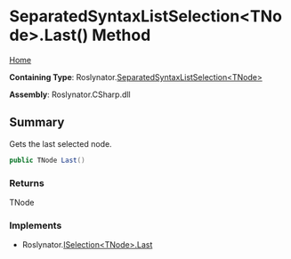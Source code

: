 <a name="_top"></a>

# SeparatedSyntaxListSelection\<TNode>\.Last\(\) Method

[Home](../../../README.md#_top)

**Containing Type**: Roslynator\.[SeparatedSyntaxListSelection\<TNode>](../README.md#_top)

**Assembly**: Roslynator\.CSharp\.dll

## Summary

Gets the last selected node\.

```csharp
public TNode Last()
```

### Returns

TNode

### Implements

* Roslynator\.[ISelection\<TNode>.Last](../../ISelection-1/Last/README.md#_top)
